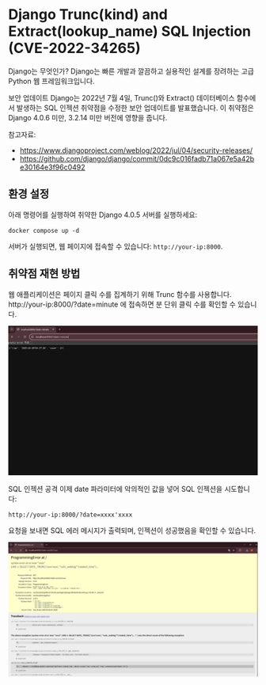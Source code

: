# Django Trunc(kind) and Extract(lookup_name) SQL Injection (CVE-2022-34265)

Django는 무엇인가?
Django는 빠른 개발과 깔끔하고 실용적인 설계를 장려하는 고급 Python 웹 프레임워크입니다.

보안 업데이트
Django는 2022년 7월 4일, Trunc()와 Extract() 데이터베이스 함수에서 발생하는 SQL 인젝션 취약점을 수정한 보안 업데이트를 발표했습니다.
이 취약점은 Django 4.0.6 미만, 3.2.14 미만 버전에 영향을 줍니다.

참고자료:

- https://www.djangoproject.com/weblog/2022/jul/04/security-releases/
- https://github.com/django/django/commit/0dc9c016fadb71a067e5a42be30164e3f96c0492

## 환경 설정

아래 명령어를 실행하여 취약한 Django 4.0.5 서버를 실행하세요:

```
docker compose up -d
```

서버가 실행되면, 웹 페이지에 접속할 수 있습니다: `http://your-ip:8000`.

## 취약점 재현 방법

웹 애플리케이션은 페이지 클릭 수를 집계하기 위해 Trunc 함수를 사용합니다.
http://your-ip:8000/?date=minute 에 접속하면 분 단위 클릭 수를 확인할 수 있습니다.

![](./화햇_도커_과제1.png)

SQL 인젝션 공격
이제 date 파라미터에 악의적인 값을 넣어 SQL 인젝션을 시도합니다:

```
http://your-ip:8000/?date=xxxx'xxxx
```

요청을 보내면 SQL 에러 메시지가 출력되며, 인젝션이 성공했음을 확인할 수 있습니다.

![](./화햇_도커_과제2.png)
